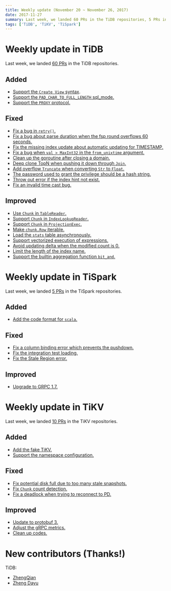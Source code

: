 ```yaml
---
title: Weekly update (November 20 ~ November 26, 2017)
date: 2017-11-27
summary: Last week, we landed 60 PRs in the TiDB repositories, 5 PRs in the TiSpark repositories, and 10 PRs in the TiKV repositories.
tags: ['TiDB', 'TiKV', 'TiSpark']
---
```


# Weekly update in TiDB

Last week, we landed [60 PRs](https://github.com/pingcap/tidb/pulls?utf8=%E2%9C%93&q=is:pr%20is:merged%20merged:2017-11-20..2017-11-26) in the TiDB repositories.

## Added

* [Support the `Create View` syntax](https://github.com/pingcap/tidb/pull/5197).
* [Support the `PAD_CHAR_TO_FULL_LENGTH` sql_mode.](https://github.com/pingcap/tidb/pull/5065)
* [Support the `PROXY` protocol.](https://github.com/pingcap/tidb/pull/3757)

## Fixed

* [Fix a bug in `retry()`.](https://github.com/pingcap/tidb/pull/5202)
* [Fix a bug about parse duration when the fsp round overflows 60 seconds.](https://github.com/pingcap/tidb/pull/5199)
* [Fix the missing index update about automatic updating for TIMESTAMP.](https://github.com/pingcap/tidb/pull/5176)
* [Fix a bug when `val > MaxInt32` in the `from_unixtime` argument.](https://github.com/pingcap/tidb/pull/5170)
* [Clean up the goroutine after closing a domain.](https://github.com/pingcap/tidb/pull/5163)
* [Deep clone TopN when pushing it down through `Join`.](https://github.com/pingcap/tidb/pull/5158)
* [Add overflow `Truncate` when converting `Str` to `Float`.](https://github.com/pingcap/tidb/pull/5130)
* [The password used to grant the privilege should be a hash string.](https://github.com/pingcap/tidb/pull/5129)
* [Throw out error if the index hint not exist.](https://github.com/pingcap/tidb/pull/4951)
* [Fix an invalid time cast bug.](https://github.com/pingcap/tidb/pull/4338)

## Improved

* [Use `Chunk` in `TableReader`.](https://github.com/pingcap/tidb/pull/5142)
* [Support `Chunk` in `IndexLookupReader`.](https://github.com/pingcap/tidb/pull/5206)
* [Support `Chunk` in `ProjectionExec`.](https://github.com/pingcap/tidb/pull/5178)
* [Make `chunk.Row` iterable.](https://github.com/pingcap/tidb/pull/5196)
* [Load the `stats` table asynchronously.](https://github.com/pingcap/tidb/pull/5188)
* [Support vectorized execution of expressions.](https://github.com/pingcap/tidb/pull/5184)
* [Avoid updating delta when the modified count is 0.](https://github.com/pingcap/tidb/pull/5162)
* [Limit the length of the index name.](https://github.com/pingcap/tidb/pull/5161)
* [Support the builtin aggregation function `bit_and`.](https://github.com/pingcap/tidb/pull/5147)

# Weekly update in TiSpark

Last week, we landed [5 PRs](https://github.com/pingcap/tispark/pulls?utf8=%E2%9C%93&q=is%3Apr+is%3Amerged+merged%3A2017-11-20..2017-11-26) in the TiSpark repositories.

## Added

* [Add the code format for `scala`.](https://github.com/pingcap/tispark/pull/95)

## Fixed

* [Fix a column binding error which prevents the pushdown.](https://github.com/pingcap/tispark/pull/87) 
* [Fix the integration test loading.](https://github.com/pingcap/tispark/pull/92)
* [Fix the Stale Region error.](https://github.com/pingcap/tikv-client-lib-java/pull/149)

## Improved

* [Upgrade to GRPC 1.7.](https://github.com/pingcap/tikv-client-lib-java/pull/157)

# Weekly update in TiKV

Last week, we landed [10 PRs](https://github.com/search?utf8=%E2%9C%93&q=repo%3Apingcap%2Ftikv+repo%3Apingcap%2Fpd+is%3Apr+is%3Amerged+merged%3A2017-11-20..2017-11-26) in the TiKV repositories.

## Added

* [Add the fake TiKV.](https://github.com/pingcap/pd/pull/854)
* [Support the namespace configuration.](https://github.com/pingcap/pd/pull/858)

## Fixed

* [Fix potential disk full due to too many stale snapshots.](https://github.com/pingcap/tikv/pull/2429)
* [Fix `Chunk` count detection.](https://github.com/pingcap/tikv/pull/2480)
* [Fix a deadlock when trying to reconnect to PD.](https://github.com/pingcap/tikv/pull/2493)

## Improved

* [Update to protobuf 3.](https://github.com/pingcap/tikv/pull/2485)
* [Adjust the gRPC metrics.](https://github.com/pingcap/tikv/pull/2488)
* [Clean up codes.](https://github.com/pingcap/tikv/pull/2500)

# New contributors (Thanks!)

TiDB:

- [ZhengQian](https://github.com/buggithubs)
- [Zheng Dayu](https://github.com/ceshihao)
